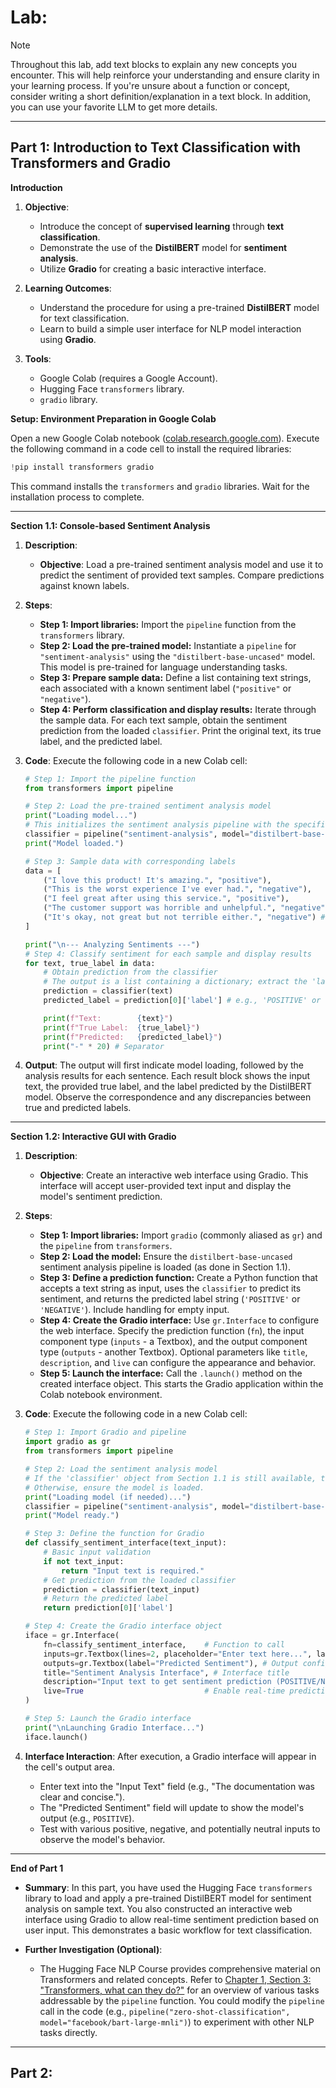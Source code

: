 # Lab:

> [!NOTE]  
> Throughout this lab, add text blocks to explain any new concepts you encounter. This will help reinforce your understanding and ensure clarity in your learning process. If you're unsure about a function or concept, consider writing a short definition/explanation in a text block. In addition, you can use your favorite LLM  to get more details.

----


## **Part 1: Introduction to Text Classification with Transformers and Gradio**

**Introduction**

1.  **Objective**:
    *   Introduce the concept of **supervised learning** through **text classification**.
    *   Demonstrate the use of the **DistilBERT** model for **sentiment analysis**.
    *   Utilize **Gradio** for creating a basic interactive interface.

2.  **Learning Outcomes**:
    *   Understand the procedure for using a pre-trained **DistilBERT** model for text classification.
    *   Learn to build a simple user interface for NLP model interaction using **Gradio**.

3.  **Tools**:
    *   Google Colab (requires a Google Account).
    *   Hugging Face `transformers` library.
    *   `gradio` library.

**Setup: Environment Preparation in Google Colab**

Open a new Google Colab notebook ([colab.research.google.com](https://colab.research.google.com)). Execute the following command in a code cell to install the required libraries:

```python
!pip install transformers gradio
```
This command installs the `transformers` and `gradio` libraries. Wait for the installation process to complete.

---

**Section 1.1: Console-based Sentiment Analysis**

1.  **Description**:
    *   **Objective**: Load a pre-trained sentiment analysis model and use it to predict the sentiment of provided text samples. Compare predictions against known labels.

2.  **Steps**:

    *   **Step 1: Import libraries:** Import the `pipeline` function from the `transformers` library.
    *   **Step 2: Load the pre-trained model:** Instantiate a `pipeline` for `"sentiment-analysis"` using the `"distilbert-base-uncased"` model. This model is pre-trained for language understanding tasks.
    *   **Step 3: Prepare sample data:** Define a list containing text strings, each associated with a known sentiment label (`"positive"` or `"negative"`).
    *   **Step 4: Perform classification and display results:** Iterate through the sample data. For each text sample, obtain the sentiment prediction from the loaded `classifier`. Print the original text, its true label, and the predicted label.

3.  **Code**: Execute the following code in a new Colab cell:

    ```python
    # Step 1: Import the pipeline function
    from transformers import pipeline

    # Step 2: Load the pre-trained sentiment analysis model
    print("Loading model...")
    # This initializes the sentiment analysis pipeline with the specified model.
    classifier = pipeline("sentiment-analysis", model="distilbert-base-uncased")
    print("Model loaded.")

    # Step 3: Sample data with corresponding labels
    data = [
        ("I love this product! It's amazing.", "positive"),
        ("This is the worst experience I've ever had.", "negative"),
        ("I feel great after using this service.", "positive"),
        ("The customer support was horrible and unhelpful.", "negative"),
        ("It's okay, not great but not terrible either.", "negative") # Neutral text often gets classified as positive/negative by binary classifiers
    ]

    print("\n--- Analyzing Sentiments ---")
    # Step 4: Classify sentiment for each sample and display results
    for text, true_label in data:
        # Obtain prediction from the classifier
        # The output is a list containing a dictionary; extract the 'label' value.
        prediction = classifier(text)
        predicted_label = prediction[0]['label'] # e.g., 'POSITIVE' or 'NEGATIVE'

        print(f"Text:        {text}")
        print(f"True Label:  {true_label}")
        print(f"Predicted:   {predicted_label}")
        print("-" * 20) # Separator
    ```

4.  **Output**: The output will first indicate model loading, followed by the analysis results for each sentence. Each result block shows the input text, the provided true label, and the label predicted by the DistilBERT model. Observe the correspondence and any discrepancies between true and predicted labels.

---

**Section 1.2: Interactive GUI with Gradio**

1.  **Description**:
    *   **Objective**: Create an interactive web interface using Gradio. This interface will accept user-provided text input and display the model's sentiment prediction.

2.  **Steps**:

    *   **Step 1: Import libraries:** Import `gradio` (commonly aliased as `gr`) and the `pipeline` from `transformers`.
    *   **Step 2: Load the model:** Ensure the `distilbert-base-uncased` sentiment analysis pipeline is loaded (as done in Section 1.1).
    *   **Step 3: Define a prediction function:** Create a Python function that accepts a text string as input, uses the `classifier` to predict its sentiment, and returns the predicted label string (`'POSITIVE'` or `'NEGATIVE'`). Include handling for empty input.
    *   **Step 4: Create the Gradio interface:** Use `gr.Interface` to configure the web interface. Specify the prediction function (`fn`), the input component type (`inputs` - a Textbox), and the output component type (`outputs` - another Textbox). Optional parameters like `title`, `description`, and `live` can configure the appearance and behavior.
    *   **Step 5: Launch the interface:** Call the `.launch()` method on the created interface object. This starts the Gradio application within the Colab notebook environment.

3.  **Code**: Execute the following code in a new Colab cell:

    ```python
    # Step 1: Import Gradio and pipeline
    import gradio as gr
    from transformers import pipeline

    # Step 2: Load the sentiment analysis model
    # If the 'classifier' object from Section 1.1 is still available, this line can be omitted.
    # Otherwise, ensure the model is loaded.
    print("Loading model (if needed)...")
    classifier = pipeline("sentiment-analysis", model="distilbert-base-uncased")
    print("Model ready.")

    # Step 3: Define the function for Gradio
    def classify_sentiment_interface(text_input):
        # Basic input validation
        if not text_input:
            return "Input text is required."
        # Get prediction from the loaded classifier
        prediction = classifier(text_input)
        # Return the predicted label
        return prediction[0]['label']

    # Step 4: Create the Gradio interface object
    iface = gr.Interface(
        fn=classify_sentiment_interface,    # Function to call
        inputs=gr.Textbox(lines=2, placeholder="Enter text here...", label="Input Text"), # Input configuration
        outputs=gr.Textbox(label="Predicted Sentiment"), # Output configuration
        title="Sentiment Analysis Interface", # Interface title
        description="Input text to get sentiment prediction (POSITIVE/NEGATIVE) using DistilBERT.", # Interface description
        live=True                           # Enable real-time prediction updates as user types
    )

    # Step 5: Launch the Gradio interface
    print("\nLaunching Gradio Interface...")
    iface.launch()
    ```

4.  **Interface Interaction**: After execution, a Gradio interface will appear in the cell's output area.
    *   Enter text into the "Input Text" field (e.g., "The documentation was clear and concise.").
    *   The "Predicted Sentiment" field will update to show the model's output (e.g., `POSITIVE`).
    *   Test with various positive, negative, and potentially neutral inputs to observe the model's behavior.

---

**End of Part 1**

*   **Summary**: In this part, you have used the Hugging Face `transformers` library to load and apply a pre-trained DistilBERT model for sentiment analysis on sample text. You also constructed an interactive web interface using Gradio to allow real-time sentiment prediction based on user input. This demonstrates a basic workflow for text classification.

*   **Further Investigation (Optional)**:
    *   The Hugging Face NLP Course provides comprehensive material on Transformers and related concepts. Refer to [Chapter 1, Section 3: "Transformers, what can they do?"](https://huggingface.co/learn/nlp-course/chapter1/3) for an overview of various tasks addressable by the `pipeline` function. You could modify the `pipeline` call in the code (e.g., `pipeline("zero-shot-classification", model="facebook/bart-large-mnli")`) to experiment with other NLP tasks directly.

---
## Part 2: